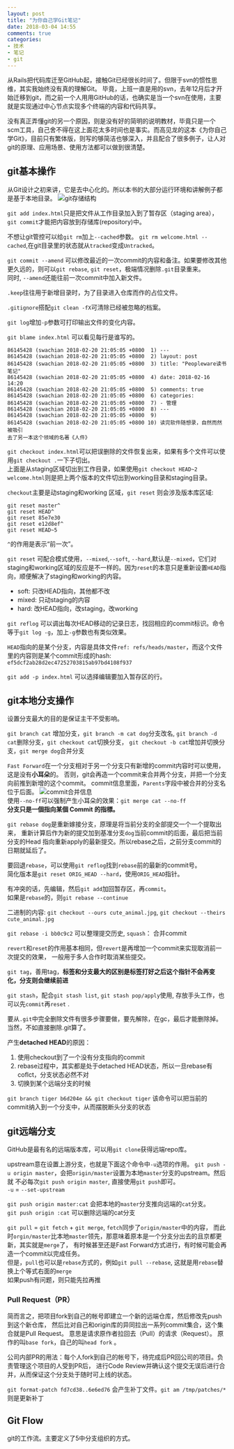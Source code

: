 ```yaml
---
layout: post
title: "为你自己学Git笔记"
date: 2018-03-04 14:55
comments: true
categories:
- 技术
- 笔记
- git
---
```


从Rails把代码库迁至GitHub起，接触Git已经很长时间了。但限于svn的惯性思维，其实我始终没有真的理解Git。
毕竟，上班一直是用的svn，去年12月后才开始迁移到git，而之前一个人用用GitHub的话，也确实是当一个svn在使用，主要就是实现通过中心节点实现多个终端的内容和代码共享。

没有真正弄懂git的另一个原因，则是没有好的简明的说明教材，毕竟只是一个scm工具，自己舍不得在这上面花太多时间也是事实。而高见龙的这本《为你自己学Git》，目前只有繁体版，则写的够简洁也够深入，并且配合了很多例子，让人对git的原理、应用场景、使用方法都可以做到很清楚。

## git基本操作

从Git设计之初来讲，它是去中心化的。所以本书的大部分运行环境和讲解例子都是基于本地目录。
![git存储结构](https://gitbook.tw/images/using-git/working-staging-and-repository/all-states.png)

`git add index.html`只是把文件从工作目录加入到了暂存区（staging area），`git commit`才能把内容放到存储库(repository)中。

不想让git管控可以给`git rm`加上`--cached`参数。 `git rm welcome.html --cached`,在git目录里的状态就从`tracked`变成`Untracked`。

`git commit --amend` 可以修改最近的一次commit的内容和备注。如果要修改其他更久远的，则可以`git rebase`, `git reset`，极端情况删除`.git`目录重来。  
同时, `--amend`还能往前一次commit中加入新文件。

`.keep`往往用于新增目录时，为了目录进入仓库而作的占位文件。

`.gitignore`搭配`git clean -fX`可清除已经被忽略的档案。

`git log`增加`-p`参数可打印输出文件的变化内容。

`git blame index.html` 可以看见每行是谁写的。
```
86145428 (swachian 2018-02-20 21:05:05 +0800  1) ---
86145428 (swachian 2018-02-20 21:05:05 +0800  2) layout: post
86145428 (swachian 2018-02-20 21:05:05 +0800  3) title: "Peopleware读书笔记"
86145428 (swachian 2018-02-20 21:05:05 +0800  4) date: 2018-02-16 14:20
86145428 (swachian 2018-02-20 21:05:05 +0800  5) comments: true
86145428 (swachian 2018-02-20 21:05:05 +0800  6) categories:
86145428 (swachian 2018-02-20 21:05:05 +0800  7) - 管理
86145428 (swachian 2018-02-20 21:05:05 +0800  8) ---
86145428 (swachian 2018-02-20 21:05:05 +0800  9)
86145428 (swachian 2018-02-20 21:05:05 +0800 10) 读完软件随想录，自然而然被吸引
去了另一本这个领域的名著《人件》

```

`git checkout index.html`可以把误删除的文件恢复出来，如果有多个文件可以使用`git checkout .`一下子切出。  
上面是从staging区域切出到工作目录，如果使用`git checkout HEAD~2 welcome.html`则是把上两个版本的文件切出到working目录和staging目录。  

`checkout`主要是动staging和working 区域，`git reset` 则会涉及版本库区域:

```
git reset master^
git reset HEAD^
git reset 85e7e30
git reset e12d8ef^
git reset HEAD~5
```
`^`的作用是表示“前一次”。

`git reset` 可配合模式使用，`--mixed`,`--soft`, `--hard`,默认是`--mixed`，它们对staging和working区域的反应是不一样的。因为`reset`的本意只是重新设置`HEAD`指向，顺便解决了staging和working的内容。

* soft: 只改HEAD指向，其他都不改  
* mixed: 只动staging的内容  
* hard: 改HEAD指向，改staging，改working

`git reflog` 可以调出每次HEAD移动的记录日志，找回相应的commit标识。命令等于`git log -g`，加上`-g`参数也有类似效果。

`HEAD`指向的是某个分支，内容是具体文件`ref: refs/heads/master`，而这个文件里的内容则是某个commit形成的hash: `ef5dcf2ab28d2ec47252703815ab97bd4108f937`

`git add -p index.html` 可以选择编辑要加入暂存区的行。

## git本地分支操作

设置分支最大的目的是保证主干不受影响。

`git branch cat` 增加分支，`git branch -m cat dog`分支改名,
`git branch -d cat`删除分支，`git checkout cat`切换分支，
`git checkout -b cat`增加并切换分支，`git merge dog`合并分支

`Fast Forward`在一个分支相对于另一个分支只有新增的commit内容时可以使用，
这是没有**小耳朵**的。
否则，git会再造一个commit来合并两个分支，并把一个分支向前推到新增的这个commit。
commit信息里面，`Parents`字段中被合并的分支名位于后面。
![commit合并信息](https://gitbook.tw/images/branch/merge-branch/dog_to_cat.png)  
使用`--no-ff`可以强制产生小耳朵的效果：`git merge cat --no-ff`  
**分支只是一個指向某個 Commit 的指標。**

`git rebase dog`是重新嫁接分支，原理是将当前分支的全部提交一个一个提取出来，
重新计算后作为新的提交加到基准分支`dog`当前commit的后面，最后把当前分支的Head
指向重新apply的最新提交。所以rebase之后，之前分支commit的日期就延后了。

要回退`rebase`，可以使用`git reflog`找到`rebase`前的最新的commit号。  
简化版本是`git reset ORIG_HEAD --hard`，使用`ORIG_HEAD`指针。

有冲突的话，先编辑，然后`git add`加回暂存区，再`commit`。  
如果是`rebase`的，则`git rebase --continue`  

二进制的内容: `git checkout --ours cute_animal.jpg`, `git checkout --theirs cute_animal.jpg`

`git rebase -i bb0c9c2` 可以整理提交历史, `squash`： 合并commit

`revert`和`reset`的作用基本相同，但`revert`是再增加一个commit来实现取消前一次提交的效果，
一般用于多人合作时取消某些提交。

`git tag`，善用tag，**标签和分支最大的区别是标签打好之后这个指针不会再变化，分支则会继续前进**

`git stash`，配合`git stash list`, `git stash pop/apply`使用, 存放手头工作，也可以先`commit`再`reset` .

要从`.git`中完全删除文件有很多步骤要做，要先解除，在gc，最后才能删除掉。当然，不如直接删除.git算了。

产生**detached HEAD**的原因：

1. 使用checkout到了一个没有分支指向的commit  
2. rebase过程中，其实都是处于detached HEAD状态，所以一旦rebase有coflct，分支状态必然不对  
3. 切换到某个远端分支的时候  

`git branch tiger b6d204e && git checkout tiger` 该命令可以把当前的commit纳入到一个分支中，从而摆脱断头分支的状态  

## git远端分支

GitHub是最有名的远端版本库，可以用`git clone`获得远端repo库。   

upstream意在设置上游分支，也就是下面这个命令中`-u`选项的作用。
`git push -u origin master`，会把`origin/master`设置为本地`master`分支的upstream。然后就
不必每次`git push origin master`, 直接使用`git push`即可。  
`-u` = `--set-upstream`

`git push origin master:cat` 会把本地的`master`分支推向远端的`cat`分支。  
`git push origin :cat` 可以删除远端的cat分支  

`git pull` = `git fetch` + `git merge`, `fetch`同步了`origin/master`中的内容，
而此时`orgin/master`比本地`master`领先，那意味着原本是一个分支分出去的且京都更新，其实就是`merge`了，
有时候甚至还是Fast Forward方式进行，有时候可能会再造一个commit以完成任务。  
但是，`pull`也可以是`rebase`方式的，例如`git pull --rebase`, 这就是用`rebase`替换上个等式右面的`merge`  
如果push有问题，则只能先拉再推  

### Pull Request（PR）

简而言之，把项目fork到自己的帐号即建立一个新的远端仓库，然后修改先push到这个新仓库，
然后比对自己和origin库的异同拉出一系列commit集合，这个集合就是Pull Request。
意思是请求原作者拉回去（Pull）的请求（Request）。
原作的叫`base fork`，自己的叫`head fork` 。

公司内部PR的用法：每个人fork到自己的帐号下，待完成后PR回公司的项目。负责管理这个项目的人受到PR后，
进行Code Review并确认这个提交无误后进行合并，从而保证这个分支处于随时可上线的状态。

`git format-patch fd7cd38..6e6ed76` 会产生补丁文件。`git am /tmp/patches/*` 则是更新补丁

## Git Flow

git的工作流。主要定义了5中分支组织的方式。


